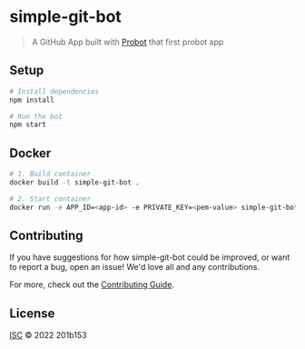 # simple-git-bot

> A GitHub App built with [Probot](https://github.com/probot/probot) that first probot app

## Setup

```sh
# Install dependencies
npm install

# Run the bot
npm start
```

## Docker

```sh
# 1. Build container
docker build -t simple-git-bot .

# 2. Start container
docker run -e APP_ID=<app-id> -e PRIVATE_KEY=<pem-value> simple-git-bot
```

## Contributing

If you have suggestions for how simple-git-bot could be improved, or want to report a bug, open an issue! We'd love all and any contributions.

For more, check out the [Contributing Guide](CONTRIBUTING.md).

## License

[ISC](LICENSE) © 2022 201b153
